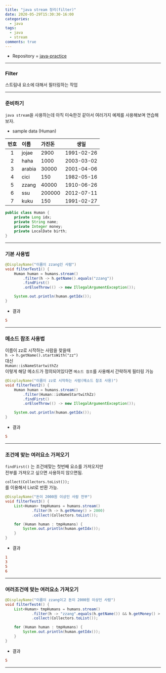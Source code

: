 ```yaml
---
title: "java stream 정리(filter)"
date: 2020-05-29T15:30:30-16:00
categories:
  - java
tags:
  - java
  - stream
comments: true
---
```


* Repository = [java-practice](https://github.com/isntyet/java-practice)

-----

### Filter

스트림내 요소에 대해서 필터링하는 작업

-----

### 준비하기  

`java stream`을 사용하는데 아직 미숙한것 같아서 여러가지 예제를 사용해보며 연습해보자.

* sample data (Human)  

| 번호 | 이름 | 가진돈 | 생일 |
|:---:|:------|:------|:------:|
| 1 | jojae | 2900 | 1991-02-26 |
| 2 | haha | 1000 | 2003-03-02 |
| 3 | arabia | 30000 | 2001-04-06 |
| 4 | cici | 150 | 1982-05-16 |
| 5 | zzang | 40000 | 1910-06-26 |
| 6 | ssu | 200000 | 2012-07-11 |
| 7 | kuku | 150 | 1991-02-27 |


```java
public class Human {
    private Long idx;
    private String name;
    private Integer money;
    private LocalDate birth;
}
```  

-----

### 기본 사용법  
```java
@DisplayName("이름이 zzang인 사람")
void filterTest1() {
    Human human = humans.stream()
        .filter(h -> h.getName().equals("zzang"))
        .findFirst()
        .orElseThrow(() -> new IllegalArgumentException());

    System.out.println(human.getIdx());
}
```

* 결과
```diff
5
```  


-----


### 메소드 참조 사용법  
이름이 zz로 시작하는 사람을 찾을때  
`h -> h.getName().startsWith("zz")`  
대신  
`Human::isNameStartwithZz`  
이렇게 해당 메소드가 정의되어있다면 `메소드 참조`를 사용해서 간략하게 필터링 가능

```java
@DisplayName("이름이 zz로 시작하는 사람(메소드 참조 사용)")
void filterTest2() {
    Human human = humans.stream()
        .filter(Human::isNameStartwithZz)
        .findFirst()
        .orElseThrow(() -> new IllegalArgumentException());

    System.out.println(human.getIdx());
}
```

* 결과
```diff
5
```  


-----  


### 조건에 맞는 여러요소 가져오기  

`findFirst()` 는 조건에맞는 첫번째 요소를 가져오지만  
전부를 가져오고 싶으면 사용하지 않으면됨.

`collect(Collectors.toList());`  
를 이용해서 List로 반환 가능.

```java
@DisplayName("돈이 2000원 이상인 사람 전부")
void filterTest3() {
    List<Human> tmpHumans = humans.stream()
            .filter(h -> h.getMoney() > 2000)
            .collect(Collectors.toList());

    for (Human human : tmpHumans) {
        System.out.println(human.getIdx());
    }
}
```

* 결과
```diff
1
3
5
6
```

-----


### 여러조건에 맞는 여러요소 가져오기  

```java
@DisplayName("이름이 zzang이고 돈이 2000원 이상인 사람")
void filterTest4() {
    List<Human> tmpHumans = humans.stream()
            .filter(h -> "zzang".equals(h.getName()) && h.getMoney() > 2000)
            .collect(Collectors.toList());

    for (Human human : tmpHumans) {
        System.out.println(human.getIdx());
    }
}
```

* 결과
```diff
5
```

-----
